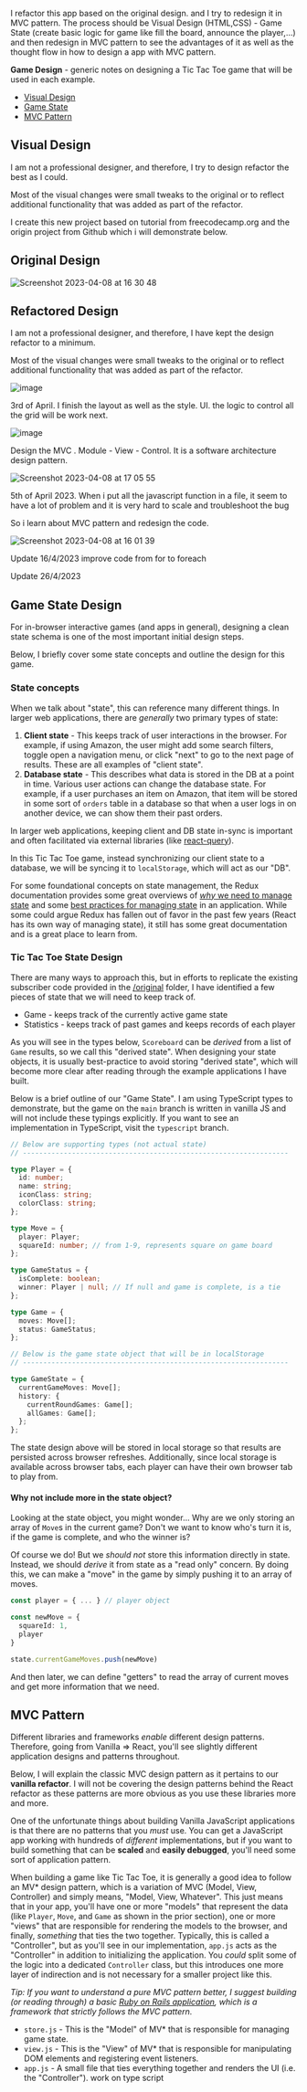 I refactor this app based on the original design. and I try to redesign it in MVC pattern. The process should be Visual Design (HTML,CSS) - Game State (create basic logic for game like fill the board, announce the player,...) and then redesign in MVC pattern to see the advantages of it as well as the thought flow in how to design a app with MVC pattern.


 **Game Design** - generic notes on designing a Tic Tac Toe game that will be used in each example.
  - [Visual Design](#visual-design)
  - [Game State](#game-state-design)
  - [MVC Pattern](#mvc-pattern)

## Visual Design

I am not a professional designer, and therefore, I try to design refactor the best as I could.

Most of the visual changes were small tweaks to the original or to reflect additional functionality that was added as part of the refactor.

I create this new project based on tutorial from freecodecamp.org and the origin project from Github which i will demonstrate below.

## Original Design

![Screenshot 2023-04-08 at 16 30 48](https://user-images.githubusercontent.com/9263674/230723987-63f67380-b353-4fa8-bf78-8e3f4dcb778a.png)

## Refactored Design

I am not a professional designer, and therefore, I have kept the design refactor to a minimum.

Most of the visual changes were small tweaks to the original or to reflect additional functionality that was added as part of the refactor.

![image](https://user-images.githubusercontent.com/9263674/230105602-9ddeb1f6-5839-4a31-9948-ba235af8ecb9.png)

 3rd of April. I finish the layout as well as the style. UI. the logic to control all the grid will be work next.

![image](https://user-images.githubusercontent.com/9263674/230115012-4da4a687-6f22-4665-9225-6ab20eb0b698.png)

Design the MVC . Module - View - Control. It is a software architecture design pattern.

![Screenshot 2023-04-08 at 17 05 55](https://user-images.githubusercontent.com/9263674/230725557-a0ead266-cdc0-474f-a4af-d6c6b386d2de.png)



5th of April 2023. When i put all the javascript function in a file, it seem to have a lot of problem and it is very hard to scale and troubleshoot the bug

So i learn about MVC pattern and redesign the code.

![Screenshot 2023-04-08 at 16 01 39](https://user-images.githubusercontent.com/9263674/230722581-c388672d-bdcc-4cfe-88f2-af7d19d90ae2.png)

Update 16/4/2023
improve code from for to foreach

Update 26/4/2023

## Game State Design

For in-browser interactive games (and apps in general), designing a clean state schema is one of the most important initial design steps.

Below, I briefly cover some state concepts and outline the design for this game.

### State concepts

When we talk about "state", this can reference many different things. In larger web applications, there are _generally_ two primary types of state:

1. **Client state** - This keeps track of user interactions in the browser. For example, if using Amazon, the user might add some search filters, toggle open a navigation menu, or click "next" to go to the next page of results. These are all examples of "client state".
2. **Database state** - This describes what data is stored in the DB at a point in time. Various user actions can change the database state. For example, if a user purchases an item on Amazon, that item will be stored in some sort of `orders` table in a database so that when a user logs in on another device, we can show them their past orders.

In larger web applications, keeping client and DB state in-sync is important and often facilitated via external libraries (like [react-query](https://react-query-v3.tanstack.com/)).

In this Tic Tac Toe game, instead synchronizing our client state to a database, we will be syncing it to `localStorage`, which will act as our "DB".

For some foundational concepts on state management, the Redux documentation provides some great overviews of [_why_ we need to manage state](https://redux.js.org/understanding/thinking-in-redux/motivation) and some [best practices for managing state](https://redux.js.org/style-guide/#priority-a-rules-essential) in an application. While some could argue Redux has fallen out of favor in the past few years (React has its own way of managing state), it still has some great documentation and is a great place to learn from.

### Tic Tac Toe State Design

There are many ways to approach this, but in efforts to replicate the existing subscriber code provided in the [/original](https://github.com/zachgoll/subscriber-refactor-1/tree/main/original) folder, I have identified a few pieces of state that we will need to keep track of.

- Game - keeps track of the currently active game state
- Statistics - keeps track of past games and keeps records of each player

As you will see in the types below, `Scoreboard` can be _derived_ from a list of `Game` results, so we call this "derived state". When designing your state objects, it is usually best-practice to avoid storing "derived state", which will become more clear after reading through the example applications I have built.

Below is a brief outline of our "Game State". I am using TypeScript types to demonstrate, but the game on the `main` branch is written in vanilla JS and will not include these typings explicitly. If you want to see an implementation in TypeScript, visit the `typescript` branch.

```ts
// Below are supporting types (not actual state)
// -----------------------------------------------------------------

type Player = {
  id: number;
  name: string;
  iconClass: string;
  colorClass: string;
};

type Move = {
  player: Player;
  squareId: number; // from 1-9, represents square on game board
};

type GameStatus = {
  isComplete: boolean;
  winner: Player | null; // If null and game is complete, is a tie
};

type Game = {
  moves: Move[];
  status: GameStatus;
};

// Below is the game state object that will be in localStorage
// -----------------------------------------------------------------

type GameState = {
  currentGameMoves: Move[];
  history: {
    currentRoundGames: Game[];
    allGames: Game[];
  };
};
```

The state design above will be stored in local storage so that results are persisted across browser refreshes. Additionally, since local storage is available across browser tabs, each player can have their own browser tab to play from.

#### Why not include more in the state object?

Looking at the state object, you might wonder... Why are we only storing an array of `Move`s in the current game? Don't we want to know who's turn it is, if the game is complete, and who the winner is?

Of course we do! But we _should not_ store this information directly in state. Instead, we should _derive_ it from state as a "read only" concern. By doing this, we can make a "move" in the game by simply pushing it to an array of moves.

```ts
const player = { ... } // player object

const newMove = {
  squareId: 1,
  player
}

state.currentGameMoves.push(newMove)
```

And then later, we can define "getters" to read the array of current moves and get more information that we need.

## MVC Pattern

Different libraries and frameworks _enable_ different design patterns. Therefore, going from Vanilla => React, you'll see slightly different application designs and patterns throughout.

Below, I will explain the classic MVC design pattern as it pertains to our **vanilla refactor**. I will not be covering the design patterns behind the React refactor as these patterns are more obvious as you use these libraries more and more.

One of the unfortunate things about building Vanilla JavaScript applications is that there are no patterns that you _must_ use. You can get a JavaScript app working with hundreds of _different_ implementations, but if you want to build something that can be **scaled** and **easily debugged**, you'll need some sort of application pattern.

When building a game like Tic Tac Toe, it is generally a good idea to follow an MV\* design pattern, which is a variation of MVC (Model, View, Controller) and simply means, "Model, View, Whatever". This just means that in your app, you'll have one or more "models" that represent the data (like `Player`, `Move`, and `Game` as shown in the prior section), one or more "views" that are responsible for rendering the models to the browser, and finally, _something_ that ties the two together. Typically, this is called a "Controller", but as you'll see in our implementation, `app.js` acts as the "Controller" in addition to initializing the application. You _could_ split some of the logic into a dedicated `Controller` class, but this introduces one more layer of indirection and is not necessary for a smaller project like this.

_Tip: If you want to understand a pure MVC pattern better, I suggest building (or reading through) a basic [Ruby on Rails application](https://rubyonrails.org/), which is a framework that strictly follows the MVC pattern._

- `store.js` - This is the "Model" of MV\* that is responsible for managing game state.
- `view.js` - This is the "View" of MV\* that is responsible for manipulating DOM elements and registering event listeners.
- `app.js` - A small file that ties everything together and renders the UI (i.e. the "Controller").
work on type script
